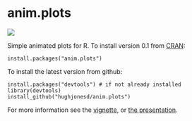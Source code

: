 anim.plots
==========

<a href="https://travis-ci.org/hughjonesd/anim.plots"><img src='https://travis-ci.org/hughjonesd/anim.plots.svg?branch=master'></a>

Simple animated plots for R. To install version 0.1 from [CRAN](http://cran.r-project.org/web/packages/anim.plots):

```{splus}
install.packages("anim.plots")
```

To install the latest version from github:

```{splus}
install.packages("devtools") # if not already installed
library(devtools)
install_github("hughjonesd/anim.plots")
```

For more information see the [vignette](http://hughjonesd.github.io/anim.plots.html), or [the presentation](http://hughjonesd.github.io/anim-plots-presentation.html).
